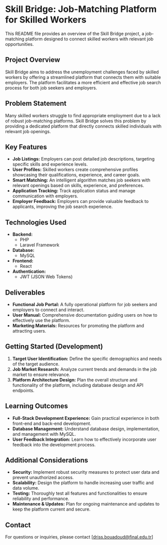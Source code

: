 # Skill Bridge: Job-Matching Platform for Skilled Workers

This README file provides an overview of the Skill Bridge project, a job-matching platform designed to connect skilled workers with relevant job opportunities.

## Project Overview

Skill Bridge aims to address the unemployment challenges faced by skilled workers by offering a streamlined platform that connects them with suitable employers.  The platform facilitates a more efficient and effective job search process for both job seekers and employers.

## Problem Statement

Many skilled workers struggle to find appropriate employment due to a lack of robust job-matching platforms. Skill Bridge solves this problem by providing a dedicated platform that directly connects skilled individuals with relevant job openings.

## Key Features

* **Job Listings:** Employers can post detailed job descriptions, targeting specific skills and experience levels.
* **User Profiles:** Skilled workers create comprehensive profiles showcasing their qualifications, experience, and career goals.
* **Smart Matching:**  An intelligent algorithm matches job seekers with relevant openings based on skills, experience, and preferences.
* **Application Tracking:**  Track application status and manage communication with employers.
* **Employer Feedback:** Employers can provide valuable feedback to applicants, improving the job search experience.

## Technologies Used

* **Backend:**
    * PHP
    * Laravel Framework
* **Database:**
    * MySQL
* **Frontend:**
    * React
* **Authentication:**
    * JWT (JSON Web Tokens)

## Deliverables

* **Functional Job Portal:** A fully operational platform for job seekers and employers to connect and interact.
* **User Manual:** Comprehensive documentation guiding users on how to effectively use the platform.
* **Marketing Materials:** Resources for promoting the platform and attracting users.

## Getting Started (Development)

1. **Target User Identification:** Define the specific demographics and needs of the target audience.
2. **Job Market Research:** Analyze current trends and demands in the job market to ensure relevance.
3. **Platform Architecture Design:** Plan the overall structure and functionality of the platform, including database design and API endpoints.

## Learning Outcomes

* **Full-Stack Development Experience:** Gain practical experience in both front-end and back-end development.
* **Database Management:**  Understand database design, implementation, and management with MySQL.
* **User Feedback Integration:** Learn how to effectively incorporate user feedback into the development process.

## Additional Considerations

* **Security:** Implement robust security measures to protect user data and prevent unauthorized access.
* **Scalability:** Design the platform to handle increasing user traffic and data volume.
* **Testing:** Thoroughly test all features and functionalities to ensure reliability and performance.
* **Maintenance & Updates:** Plan for ongoing maintenance and updates to keep the platform current and secure.


## Contact

For questions or inquiries, please contact [driss.bouadoud@final.edu.tr]
